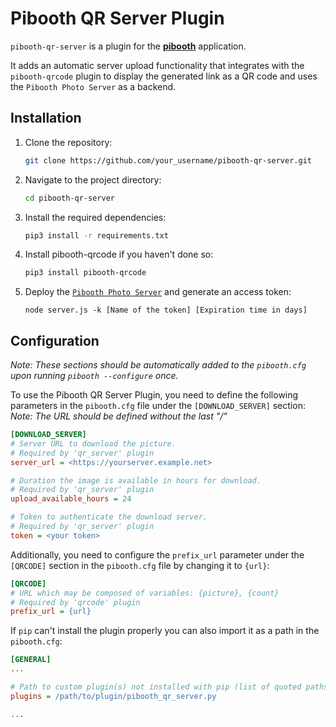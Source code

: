 
# Pibooth QR Server Plugin
``pibooth-qr-server`` is a plugin for the **[pibooth](https://pypi.org/project/pibooth/)** application.

It adds an automatic server upload functionality that integrates with the ``pibooth-qrcode`` plugin to display the generated link as a QR code and uses the ``Pibooth Photo Server`` as a backend.


## Installation

1. Clone the repository:

   ```bash
   git clone https://github.com/your_username/pibooth-qr-server.git
   ```

2. Navigate to the project directory:

   ```bash
   cd pibooth-qr-server
   ```

3. Install the required dependencies:

   ```bash
   pip3 install -r requirements.txt
   ```
4. Install pibooth-qrcode if you haven't done so:
   ```bash
   pip3 install pibooth-qrcode
   ```
5. Deploy the 
   [``Pibooth Photo Server``](https://github.com/moksonyb/Pibooth-Photo-Server) and generate an access token:
   ```
   node server.js -k [Name of the token] [Expiration time in days]
   ```
   

## Configuration
*Note: _These sections _should_ be automatically added_ to the `pibooth.cfg` upon running `pibooth --configure` once.*<br>

To use the Pibooth QR Server Plugin, you need to define the following parameters in the `pibooth.cfg` file under the `[DOWNLOAD_SERVER]` section:<br>
*Note: The URL should be defined without the last "/"*
```ini
[DOWNLOAD_SERVER]
# Server URL to download the picture.
# Required by 'qr_server' plugin
server_url = <https://yourserver.example.net>

# Duration the image is available in hours for download.
# Required by 'qr_server' plugin
upload_available_hours = 24

# Token to authenticate the download server.
# Required by 'qr_server' plugin
token = <your token>
```

Additionally, you need to configure the `prefix_url` parameter under the `[QRCODE]` section in the `pibooth.cfg` file by changing it to ``{url}``:

```ini
[QRCODE]
# URL which may be composed of variables: {picture}, {count}
# Required by 'qrcode' plugin
prefix_url = {url}
```

If ``pip`` can't install the plugin properly you can also import it as a path in the `pibooth.cfg`:
```ini
[GENERAL]
...

# Path to custom plugin(s) not installed with pip (list of quoted paths accepted)
plugins = /path/to/plugin/pibooth_qr_server.py

...
```